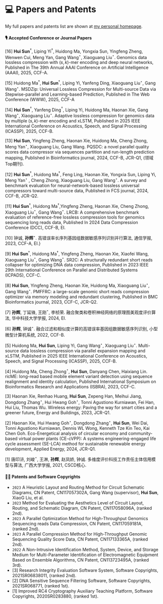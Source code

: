 
# 💻 Papers and Patents

My full papers and patents list are shown at [my personal homepage](https://fahaihi.github.io).

#### 🎙 Accepted Conference or Journal Papers
[16] **Hui Sun**$^\dagger$, Liping Yi$^\dagger$, Huidong Ma, Yongxia Sun, Yingfeng Zheng, Wenwen Cui, Meng Yan, Gang Wang$^{\star}$, Xiaoguang Liu$^{\star}$. Genomics data lossless compression with $(s,k)$-mer encoding and deep neural networks, Published in The 39th Annual AAAI Conference on Artificial Intelligence (AAAI), 2025, CCF-A.

[15] Huidong Ma$^\dagger$, **Hui Sun**$^\dagger$, Liping Yi, Yanfeng Ding, Xiaoguang Liu$^{\star}$, Gang Wang$^{\star}$. MSDZip: Universal Lossless Compression for Multi-source Data via Stepwise-parallel and Learning-based Prediction, Published in The Web Conference (WWW), 2025, CCF-A

[14] **Hui Sun**$^\dagger$, Yanfeng Ding$^\dagger$, Liping Yi, Huidong Ma, Haonan Xie, Gang Wang$^{\star}$, Xiaoguang Liu$^{\star}$. Adaptive lossless compression for genomics data by multiple ($s, k$)-mer encoding and xLSTM, Published in 2025 IEEE International Conference on Acoustics, Speech, and Signal Processing (ICASSP), 2025, CCF-B.

[13] **Hui Sun**, Yingfeng Zheng, Haonan Xie, Huidong Ma, Cheng Zhong, Meng Yan$^{\star}$, Xiaoguang Liu, Gang Wang. PQSDC: a novel parallel quality scores data compressor via sequences partition and run-length prediction mapping, Published in Bioinformatics journal, 2024, CCF-B, JCR-Q1, (领域Top期刊).

[12] **Hui Sun**$^\dagger$, Huidong Ma$^\dagger$, Feng Ling, Haonan Xie, Yongxia Sun, Liping Yi, Meng Yan$^{\star}$
, Cheng Zhong, Xiaoguang Liu, Gang Wang$^{\star}$. A survey and benchmark evaluation for neural-network-based lossless universal compressors toward multi-source data, Published in FCS journal, 2024, CCF-B, JCR-Q2.

[11] **Hui Sun**$^\dagger$, Huidong Ma$^\dagger$,Yingfeng Zheng, Haonan Xie, Cheng Zhong, Xiaoguang Liu$^{\star}$, Gang Wang$^{\star}$. LRCB: A comprehensive benchmark evaluation of reference-free lossless compression tools for genomics sequencing long reads data, Published In 2024 Data Compression Conference (DCC), CCF-B, EI.

[10] 钟诚, **孙辉**$^{\star}$. 高错误率长序列基因组数据敏感序列识别并行算法, 通信学报, 2023, CCF-A, EI.}


[9] **Hui Sun**$^\dagger$, Huidong Ma$^\dagger$, Yingfeng Zheng, Haonan Xie, Xiaofei Wang, Xiaoguang Liu$^{\star}$, Gang Wang$^{\star}$. SR2C: A structurally redundant short reads collapser for optimizing DNA data compression, Published in 2023 IEEE 29th International Conference on Parallel and Distributed Systems (ICPADS), CCF-C.


[8] **Hui Sun**, Yingfeng Zheng, Haonan Xie, Huidong Ma, Xiaoguang Liu$^{\star}$, Gang Wang$^{\star}$. PMFFRC: a large-scale genomic short reads compression optimizer via memory modeling and redundant clustering, Published in BMC Bioinformatics journal, 2023, CCF-C, JCR-Q2.

[7]  **孙辉**, 丁延锋, 王刚$^{\star}$, 李桢荣. 融合聚类和卷积神经网络的原理图美观度评价算法, 华中科技大学学报, 2024, EI.

[6] **孙辉**, 钟诚$^{\star}$. 融合过滤和相似度计算的高错误率基因组数据敏感序列识别, 小型微型计算机系统, 2022, CCF-B.

[5] Huidong Ma, **Hui Sun**, Liping Yi, Gang Wang$^{\star}$, Xiaoguang Liu$^{\star}$. Multi-source data lossless compression via parallel expansion mapping and xLSTM, Published in 2025 IEEE International Conference on Acoustics, Speech, and Signal Processing (ICASSP), 2025, CCF-B.

[4] Huidong Ma, Cheng Zhong$^{\star}$, **Hui Sun**, Danyang Chen, Haixiang Lin. ricME: long-read based mobile element variant detection using sequence realignment and identity calculation, Published International Symposium on Bioinformatics Research and Applications (ISBRA), 2023, CCF-C.

[3] Haonan Xie, Renhao Huang, **Hui Sun**, Zepeng Han, Meihui Jiang, Dongdong Zhang$^{\star}$, Hui Hwang Goh$^{\star}$, Tonni Agustiono Kurniawan, Fei Han, Hui Liu, Thomas Wu. Wireless energy: Paving the way for smart cities and a greener future, Energy and Buildings, 2023, JCR-Q1.

[2] Haonan Xie, Hui Hwang Goh$^{\star}$, Dongdong Zhang$^{\star}$, **Hui Sun**, Wei Dai, Tonni Agustiono Kurniawan, Dennis WL Wong, Kenneth Tze Kin Teo, Kai Chen Goh. Eco-Energetical analysis of circular economy and community-based virtual power plants (CE-cVPP): A systems engineering-engaged life cycle assessment (SE-LCA) method for sustainable renewable energy development, Applied Energy, 2024, JCR-Q1.

[1] 唐印浒, 刘峻$^{\star}$, 王淋, **孙辉**, 赵凤娇, 钟诚. 多维度评价科技工作责任主体信用模型与算法, 广西大学学报, 2021, CSCD核心.


#### 🧑‍🎨 Patents and Software Copyrights
- ``2023`` A Heuristic Layout and Routing Method for Circuit Schematic Diagrams, CN Patent, CN117057302A, Gang Wang (supervisor), **Hui Sun**, XiaoG Liu, et al. 
- ``2023`` Method for Evaluating the Aesthetics Level of Circuit Layout, Routing, and Schematic Diagram, CN Patent, CN117058096A, (ranked 2nd). 
- ``2023`` A Parallel Optimization Method for High-Throughput Genomics Sequencing reads Data Compression, CN Patent, CN117059181A, (ranked 2nd). 
- ``2023`` A Parallel Compression Method for High-Throughput Genomic Sequencing Quality Score Data, CN Patent, CN117133365A, (ranked 2nd). 
- ``2022`` A Non-Intrusive Identification Method, System, Device, and Storage Medium for Multi-Parameter Identification of Electromagnetic Equipment Based on Ensemble Algorithms, CN Patent, CN113723495A, (ranked 3rd). 
- [3] Research Integrity Evaluation Software System, Software Copyrights, 2021SR06838011, (ranked 2nd).
- [2] DNA Sensitive Sequence Filtering Software, Software Copyrights, 2021SR068771, (ranked 1st).
- [1] Improved RC4 Cryptography Auxiliary Teaching Platform, Software Copyrights, 2020SR0283880, (ranked 1st).